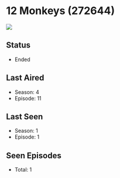 # 12 Monkeys (272644)

<img src="https://dg31sz3gwrwan.cloudfront.net/poster/272644/1196466-0-optimized.jpg" />

## Status
* Ended
## Last Aired
* Season: 4
* Episode: 11
## Last Seen
* Season: 1
* Episode: 1
## Seen Episodes
* Total: 1
